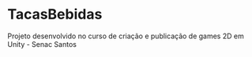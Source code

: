 # TacasBebidas
Projeto desenvolvido no curso de criação e publicação de games 2D em Unity - Senac Santos
